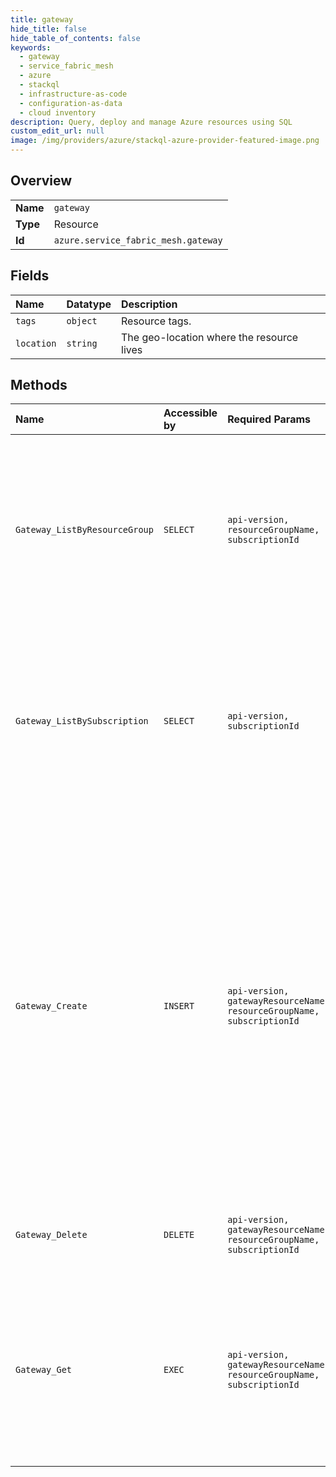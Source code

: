 ```yaml
---
title: gateway
hide_title: false
hide_table_of_contents: false
keywords:
  - gateway
  - service_fabric_mesh
  - azure    
  - stackql
  - infrastructure-as-code
  - configuration-as-data
  - cloud inventory
description: Query, deploy and manage Azure resources using SQL
custom_edit_url: null
image: /img/providers/azure/stackql-azure-provider-featured-image.png
---
```

  
    

## Overview
<table><tbody>
<tr><td><b>Name</b></td><td><code>gateway</code></td></tr>
<tr><td><b>Type</b></td><td>Resource</td></tr>
<tr><td><b>Id</b></td><td><code>azure.service_fabric_mesh.gateway</code></td></tr>
</tbody></table>

## Fields
| Name | Datatype | Description |
|:-----|:---------|:------------|
| `tags` | `object` | Resource tags. |
| `location` | `string` | The geo-location where the resource lives |
## Methods
| Name | Accessible by | Required Params | Description |
|:-----|:--------------|:----------------|:------------|
| `Gateway_ListByResourceGroup` | `SELECT` | `api-version, resourceGroupName, subscriptionId` | Gets the information about all gateway resources in a given resource group. The information include the description and other properties of the Gateway. |
| `Gateway_ListBySubscription` | `SELECT` | `api-version, subscriptionId` | Gets the information about all gateway resources in a given resource group. The information include the description and other properties of the gateway. |
| `Gateway_Create` | `INSERT` | `api-version, gatewayResourceName, resourceGroupName, subscriptionId` | Creates a gateway resource with the specified name, description and properties. If a gateway resource with the same name exists, then it is updated with the specified description and properties. Use gateway resources to create a gateway for public connectivity for services within your application. |
| `Gateway_Delete` | `DELETE` | `api-version, gatewayResourceName, resourceGroupName, subscriptionId` | Deletes the gateway resource identified by the name. |
| `Gateway_Get` | `EXEC` | `api-version, gatewayResourceName, resourceGroupName, subscriptionId` | Gets the information about the gateway resource with the given name. The information include the description and other properties of the gateway. |
